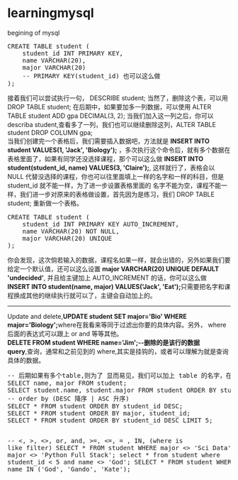 # learningmysql
begining of mysql
<pre>
CREATE TABLE student (
    student_id INT PRIMARY KEY,
    name VARCHAR(20),
    major VARCHAR(20)
    -- PRIMARY KEY(student_id) 也可以这么做
);
</pre>
接着我们可以尝试执行一句， DESCRIBE student; 当然了，删除这个表，可以用 DROP TABLE student;
在后期中，如果要加多一列数据，可以使用 ALTER TABLE student ADD gpa DECIMAL(3, 2); 当我们加入这一列之后，你可以 describa student,查看多了一列，我们也可以继续删除这列，ALTER TABLE student DROP COLUMN gpa;<br>
当我们创建完一个表格后，我们需要插入数据吧，方法就是 <b>INSERT INTO student VALUES(1, 'Jack', 'Biology');</b> ，多次执行这个命令后，就有多个数据在表格里面了，如果有同学还没选择课程，那个可以这么做 <b>INSERT INTO student(student_id, name) VALUES(3, 'Claire');</b>, 这样就行了，表格会以 NULL 代替没选择的课程，你也可以往里面填上一样的名字和一样的科目，但是 student_id 就不能一样，为了进一步设置表格里面的 名字不能为空，课程不能一样，我们进一步对原来的表格做设置，首先因为是练习，我们 DROP TABLE student; 重新做一个表格。
<pre>
CREATE TABLE student (
    student_id INT PRIMARY KEY AUTO_INCREMENT,
    name VARCHAR(20) NOT NULL,
    major VARCHAR(20) UNIQUE
);
</pre>
你会发现，这次倘若输入的数据，课程名如果一样，就会出错的，另外如果我们要给定一个默认值，还可以这么设置 <b>major VARCHAR(20) UNIQUE DEFAULT 'undecided'</b>, 并且给主键加上 AUTO_INCREMENT 的话，你可以这么做 <b>INSERT INTO student(name, major) VALUES('Jack', 'Eat');</b>只需要把名字和课程换成其他的继续执行就可以了，主键会自动加上的。
<hr>
Update and delete,<b>UPDATE student SET major='Bio' WHERE major='Biology';</b>where在我看来等同于过滤出你要的具体内容。另外， where 后面的表达式可以跟上 or and 等等其他。<br>
<b>DELETE FROM student WHERE name='Jim';--删除的是该行的数据</b>
<br>
<b>query</b>,查询，通常和之前见到的 where,其实是挂钩的，或者可以理解为就是查询具体的数据。
<pre>
-- 后期如果有多个table,则为了 显而易见，我们可以加上 table 的名字，在各个列的前面
SELECT name, major FROM student;
SELECT student.name, student.major FROM student ORDER BY student.name;
-- order by (DESC 降序 | ASC 升序)
SELECT * FROM student ORDER BY student_id DESC;
SELECT * FROM student ORDER BY major, student_id;
SELECT * FROM student ORDER BY student_id DESC LIMIT 5;

-- <, >, <>, or, and, >=, <=, = , IN, (where is like filter)
SELECT * FROM student WHERE major <> 'Sci Data' and major <> 'Python Full Stack';
select * from student where student_id < 5 and name <> 'God';
SELECT * FROM student WHERE name IN ('God', 'Gando', 'Kate');
</pre>
